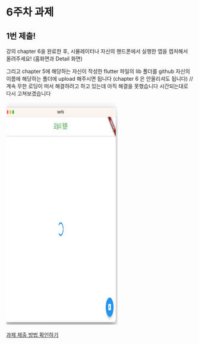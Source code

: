 # 6주차 과제

## 1번 제출!

강의 chapter 6을 완료한 후,
시뮬레이터나 자신의 핸드폰에서 실행한 앱을 캡처해서 올려주세요! (홈화면과 Detail 화면)

그리고 chapter 5에 해당하는 자신이 작성한 flutter 파일의 lib 폴더를 github 자신의 이름에 해당하는 폴더에 upload 해주시면 됩니다
(chapter 6 은 안올리셔도 됩니다)
//계속 무한 로딩이 떠서 해결하려고 하고 있는데 아직 해결을 못했습니다 시간되는대로 다시 고쳐보겠습니다

<img src="https://github.com/GDSC-Hanyang/2023-App-Study/blob/Kongtaks/Week%206/Assignment/%EC%9D%B4%ED%83%81%ED%98%84/%E1%84%8B%E1%85%B5%E1%84%90%E1%85%A1%E1%86%A8%E1%84%92%E1%85%A7%E1%86%AB%206%E1%84%8C%E1%85%AE%E1%84%8E%E1%85%A1%20%E1%84%89%E1%85%A1%E1%84%8C%E1%85%B5%E1%86%AB.jpeg" width="300" height="600"/>


[과제 제출 방법 확인하기](https://github.com/GDSC-Hanyang/2023-App-Study/issues/4)
